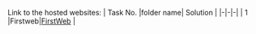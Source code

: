 
Link to the hosted websites:
| Task No. |folder name| Solution |
|-|-|-|
| 1 |Firstweb|[FirstWeb](https://anumodtp.github.io/mulearn-web-dev/task-1-firstweb/) |

